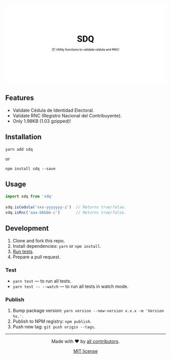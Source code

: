 ![sdq – Utility functions to validate cédula and RNC!](banner.svg)

## Features

  - Validate Cédula de Identidad Electoral.
  - Validate RNC (Registro Nacional del Contribuyente).
  - Only 1.98KB (1.03 gzipped)!

## Installation

```shell
yarn add sdq
```

or

```shell
npm install sdq --save
```

## Usage

```js
import sdq from 'sdq'

sdq.isCedula('xxx-yyyyyyy-z')  // Returns true/false.
sdq.isRnc('aaa-bbbbb-c')       // Returns true/false.
```

## Development

  1. Clone and fork this repo.
  2. Install dependencies: `yarn` or `npm install`.
  3. [Run tests](#tests).
  4. Prepare a pull request.

### Test

  - `yarn test` — to run all tests.
  - `yarn test -- --watch` — to run all tests in watch mode.

### Publish

  1. Bump package version: `yarn version --new-version x.x.x -m 'Version %s.'`.
  2. Publish to NPM registry: `npm publish`.
  3. Push new tag: `git push origin --tags`.

---

<div align=center>

Made with :heart: by [all contributors](https://github.com/rmariuzzo/react-input-handler/graphs/contributors).

[MIT license](LICENSE)

</div>
